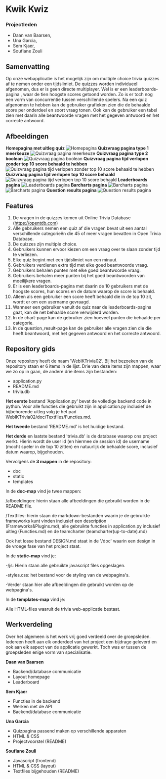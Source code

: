 # Kwik Kwiz
### Projectleden 
* Daan van Baarsen, 
* Una Garcia, 
* Sem Kjaer, 
* Soufiane Zouli

## Samenvatting
Op onze webapplicatie is het mogelijk zijn om  multiple choice trivia quizzes af te nemen onder een tijdslimiet. De quizzes worden individueel afgenomen, dus er is geen directe multiplayer. Wel is er een leaderboards-pagina , waar de tien hoogste scores getoond worden. Zo is er toch nog een vorm van concurrentie tussen verschillende spelers. Na een quiz afgenomen te hebben kan de gebruiker grafieken zien die de behaalde score per onderdeel en soort vraag tonen. Ook kan de gebruiker een tabel zien met daarin alle beantwoorde vragen met het gegeven antwoord en het correcte antwoord.

## Afbeeldingen
**Homepagina met uitleg quiz**
![Homepagina](https://i.imgur.com/I1EepTC.png)
**Quizvraag pagina type 1 meerkeuze**
![Quizvraag pagina meerkeuze](https://i.imgur.com/gobQsLO.png)
**Quizvraag pagina type 2 boolean**
![Quizvraag pagina boolean](https://i.imgur.com/ATSs2sh.png)
**Quizvraag pagina tijd verlopen zonder top 10 score behaald te hebben**
![Quizvraag pagina tijd verlopen zonder top 10 score behaald te hebben](https://i.imgur.com/2KWoOco.png)
**Quizvraag pagina tijd verlopen top 10 score behaald**
![Quizvraag pagina tijd verlopen top 10 score behaald](https://i.imgur.com/oSkyIT5.png)
**Leaderboards pagina**
![Leaderboards pagina](https://i.imgur.com/1Ksmhjj.png)
**Barcharts pagina**
![Barcharts pagina](https://i.imgur.com/IIAyq8s.png)![Barcharts pagina](https://i.imgur.com/5zJP0vX.png)
**Question results pagina**
![Question results pagina](https://i.imgur.com/H643Jcm.png)
## Features
1. De vragen in de quizzes komen uit Online Trivia Database (https://opentdb.com)
2. Alle gebruikers nemen een quiz af die vragen bevat uit een aantal verschillende categorieën die 45 of meer vragen bevatten in Open Trivia Database.
3. De quizzes zijn multiple choice.
4. Gebruikers kunnen ervoor kiezen om een vraag over te slaan zonder tijd te verliezen.
5. Elke quiz begint met een tijdslimiet van een minuut.
6. Gebruikers verdienen extra tijd met elke goed beantwoorde vraag.
7. Gebruikers behalen punten met elke goed beantwoorde vraag.
8. Gebruikers behalen meer punten bij het goed beantwoorden van moeilijkere vragen.
9. Er is een leaderboards-pagina met daarin de 10 gebruikers met de hoogste scores, hun scores en de datum waarop de score is behaald.
11. Alleen als een gebruiker een score heeft behaald die in de top 10 zit, wordt er om een username gevraagd.
12. Wanneer een gebruiker vanuit de quiz naar de leaderboards-pagina gaat, kan de net behaalde score verwijderd worden. 
13. In de chart-page kan de gebruiker zien hoeveel punten die behaalde per categorie.
14. In de question_result-page kan de gebruiker alle vragen zien die die heeft beantwoord, met het gegeven antwoord en het correcte antwoord.

## Repository gids

Onze repository heeft de naam 'WebIKTrivia02'. Bij het bezoeken van de repository staan er 6 items in de lijst. Drie van deze items zijn mappen, waar we zo op in gaan, de andere drie items zijn bestanden:

 - application.py
 - README.md
 - trivia.db
 
 **Het eerste** bestand 'Application.py' bevat de volledige backend code in python. Voor alle functies  die gebruikt zijn in application.py inclusief de bijbehorende uitleg volg je het pad WebIKTrivia02/doc/Textfiles/Functies.md.
 
**Het tweede** bestand 'README.md' is het huidige bestand.

**Het derde** en laatste bestand 'trivia.db' is de database waarop ons project werkt. Hierin wordt de user id (en hiermee de session id) de username (mocht speler in de top 10 zitten) en natuurlijk de behaalde score, inclusief datum waarop, bijgehouden.

Vervolgens de **3 mappen** in de repository:

 - doc
 - static
 - templates

In de **doc-map** vind je twee mappen:

/afbeeldingen: hierin staan alle afbeeldingen die gebruikt worden in de README file.

/Textfiles: hierin staan de markdown-bestanden waarin je de gebruikte frameworks kunt vinden inclusief een description (Frameworks&Plugins.md), alle gebruikte functies in application.py inclusief uitleg (Functies.md) en de teamcharter (teamcharter(up-to-date).md) 

Ook het losse bestand DESIGN.md staat in de '/doc' waarin een design in de vroege fase van het project staat.


In de **static-map** vind je:

-/js: Hierin staan alle gebruikte javascript files opgeslagen.

-styles.css: het bestand voor de styling van de webpagina's.

-Verder staan hier alle afbeeldingen die gebruikt worden op de webpagina's.

In de **templates-map** vind je:

Alle HTML-files waaruit de trivia web-applicatie bestaat.

## Werkverdeling

Over het algemeen is het werk vrij goed verdeeld over de groepsleden. Iedereen heeft aan elk onderdeel van het project een bijdrage geleverd en ook aan elk aspect van de applicatie gewerkt. Toch was er tussen de groepsleden enige vorm van specialisatie. 
 
**Daan van Baarsen**
 - Backend/database communicatie
 - Layout homepage
 - Leaderboard

**Sem Kjaer**
- Functies in de backend
- Werken met de API
- Backend/database communicatie

**Una Garcia**
- Quizpagina passend maken op verschillende apparaten
- HTML & CSS
- Projectvoorstel (README) 

**Soufiane Zouli**
- Javascript (frontend)
- HTML & CSS (layout)
- Textfiles bijgehouden (README)



<!--stackedit_data:
eyJoaXN0b3J5IjpbNDc4NzE0NTQ4XX0=
-->